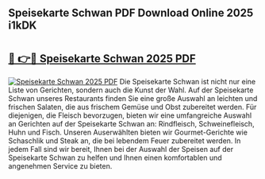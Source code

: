 ## Speisekarte Schwan PDF Download Online 2025 i1kDK

# <h2><a href="http://gccvkw.nevu.top/?p=Speisekarte+Schwan">🔗 👉🔴 Speisekarte Schwan 2025 PDF</a></h2>

[![Speisekarte Schwan 2025 PDF](https://i.imgur.com/dBaPXMq.png)](http://gccvkw.nevu.top/?p=Speisekarte+Schwan)
Die Speisekarte Schwan ist nicht nur eine Liste von Gerichten, sondern auch die Kunst der Wahl. Auf der Speisekarte Schwan unseres Restaurants finden Sie eine große Auswahl an leichten und frischen Salaten, die aus frischem Gemüse und Obst zubereitet werden. Für diejenigen, die Fleisch bevorzugen, bieten wir eine umfangreiche Auswahl an Gerichten auf der Speisekarte Schwan an: Rindfleisch, Schweinefleisch, Huhn und Fisch. Unseren Auserwählten bieten wir Gourmet-Gerichte wie Schaschlik und Steak an, die bei lebendem Feuer zubereitet werden. In jedem Fall sind wir bereit, Ihnen bei der Auswahl der Speisen auf der Speisekarte Schwan zu helfen und Ihnen einen komfortablen und angenehmen Service zu bieten.
